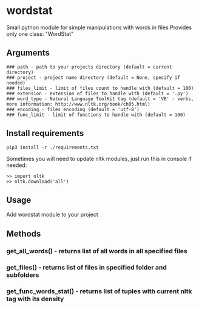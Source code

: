 # wordstat
Small python module for simple manipulations with words in files
Provides only one class: "WordStat"

## Arguments
    ### path - path to your projects directory (default = current directory)
    ### project - project name directory (default = None, specify if needed)
    ### files_limit - limit of files count to handle with (default = 100)
    ### extension - extension of files to handle with (default = '.py')
    ### word_type - Natural Language ToolKit tag (default = 'VB' - verbs, more information: http://www.nltk.org/book/ch05.html)
    ### encoding - files encoding (default = 'utf-8')
    ### func_limit - limit of functions to handle with (default = 100)

## Install requirements
```
pip3 install -r ./requirements.txt
```

Sometimes you will need to update nltk modules, just run this in console if needed:
```
>> import nltk
>> nltk.download('all')
```

## Usage

Add wordstat module to your project

## Methods

### get_all_words() - returns list of all words in all specified files
### get_files() - returns list of files in specified folder and subfolders
### get_func_words_stat() - returns list of tuples with current nltk tag with its density
